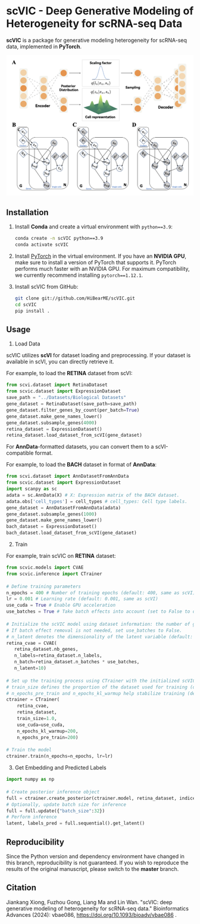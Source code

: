 # scVIC - Deep Generative Modeling of Heterogeneity for scRNA-seq Data

**scVIC** is a package for generative modeling heterogeneity for scRNA-seq data, implemented in **PyTorch**.

![Overview of scVIC](https://raw.githubusercontent.com/HiBearME/scVIC/master/figures/Overview.png "Overview of scVIC")
## Installation

1. Install **Conda** and create a virtual environment with `python==3.9`:

   ```bash
   conda create -n scVIC python==3.9
   conda activate scVIC
   ```

2. Install [PyTorch](https://pytorch.org) in the virtual environment. If you have an **NVIDIA GPU**, make sure to install a version of PyTorch that supports it. PyTorch performs much faster with an NVIDIA GPU. For maximum compatibility, we currently recommend installing `pytorch==1.12.1`.

3. Install scVIC from GitHub:

   ```bash
   git clone git://github.com/HiBearME/scVIC.git
   cd scVIC
   pip install .
   ```


## Usage
1. Load Data

scVIC utilizes **scVI** for dataset loading and preprocessing. If your dataset is available in scVI, you can directly retrieve it.  

For example, to load the **RETINA** dataset from scVI:

```python
from scvi.dataset import RetinaDataset
from scvic.dataset import ExpressionDataset
save_path = "../Datasets/Biological Datasets"
gene_dataset = RetinaDataset(save_path=save_path)
gene_dataset.filter_genes_by_count(per_batch=True)
gene_dataset.make_gene_names_lower()
gene_dataset.subsample_genes(4000)
retina_dataset = ExpressionDataset()
retina_dataset.load_dataset_from_scVI(gene_dataset)
```

For **AnnData**-formatted datasets, you can convert them to a scVI-compatible format.  

For example, to load the **BACH** dataset in format of **AnnData**:

```python
from scvi.dataset import AnnDatasetFromAnnData
from scvic.dataset import ExpressionDataset
import scanpy as sc
adata = sc.AnnData(X) # X: Expression matrix of the BACH dataset.
adata.obs['cell_types'] = cell_types # cell_types: Cell type labels.
gene_dataset = AnnDatasetFromAnnData(adata)
gene_dataset.subsample_genes(1000)
gene_dataset.make_gene_names_lower()
bach_dataset = ExpressionDataset()
bach_dataset.load_dataset_from_scVI(gene_dataset)
```

2. Train

For example, train scVIC on **RETINA** dataset:

```python
from scvic.models import CVAE
from scvic.inference import CTrainer

# Define training parameters
n_epochs = 400 # Number of training epochs (default: 400, same as scVI)
lr = 0.001 # Learning rate (default: 0.001, same as scVI)
use_cuda = True # Enable GPU acceleration
use_batches = True # Take batch effects into account (set to False to disable)

# Initialize the scVIC model using dataset information: the number of genes, cell types, and batches.
# If batch effect removal is not needed, set use_batches to False.
# n_latent denotes the dimensionality of the latent variable (default: 10, same as scVI)
retina_cvae = CVAE(
   retina_dataset.nb_genes, 
   n_labels=retina_dataset.n_labels,
   n_batch=retina_dataset.n_batches * use_batches, 
   n_latent=10)

# Set up the training process using CTrainer with the initialized scVIC model and RNA-seq dataset.
# train_size defines the proportion of the dataset used for training (default: 100%)
# n_epochs_pre_train and n_epochs_kl_warmup help stabilize training (default: half of total epochs)
ctrainer = CTrainer(
    retina_cvae,
    retina_dataset,
    train_size=1.0,
    use_cuda=use_cuda,
    n_epochs_kl_warmup=200,
    n_epochs_pre_train=200)

# Train the model
ctrainer.train(n_epochs=n_epochs, lr=lr)
```
3. Get Embedding and Predicted Labels

```python
import numpy as np

# Create posterior inference object
full = ctrainer.create_posterior(ctrainer.model, retina_dataset, indices=np.arange(len(retina_dataset)))
# Optionally, update batch size for inference
full = full.update({"batch_size":32})
# Perform inference
latent, labels_pred = full.sequential().get_latent()
```

## Reproducibility

Since the Python version and dependency environment have changed in this branch, reproducibility is not guaranteed. If you wish to reproduce the results of the original manuscript, please switch to the **master** branch.

## Citation

Jiankang Xiong, Fuzhou Gong, Liang Ma and Lin Wan. "scVIC: deep generative modeling of heterogeneity for scRNA-seq data." Bioinformatics Advances (2024): vbae086, https://doi.org/10.1093/bioadv/vbae086 .

